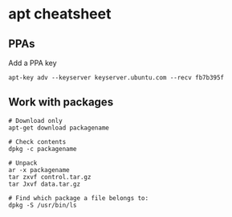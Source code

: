 # apt cheatsheet


## PPAs 

Add a PPA key
    
    apt-key adv --keyserver keyserver.ubuntu.com --recv fb7b395f 

## Work with packages

    # Download only
    apt-get download packagename

    # Check contents
    dpkg -c packagename
    
    # Unpack 
    ar -x packagename
    tar zxvf control.tar.gz
    tar Jxvf data.tar.gz

    # Find which package a file belongs to:
    dpkg -S /usr/bin/ls


